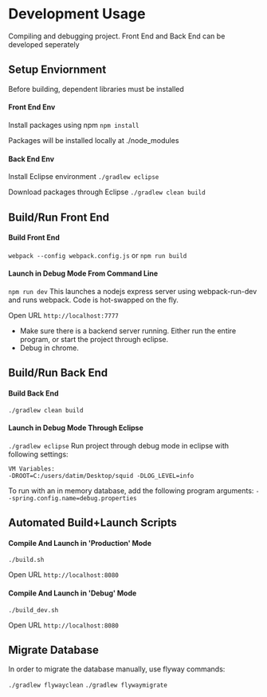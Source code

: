 # Development Usage
Compiling and debugging project.  Front End and Back End can 
be developed seperately

## Setup Enviornment
Before building, dependent libraries must be installed

#### Front End Env
Install packages using npm
`npm install`

Packages will be installed locally at ./node_modules

#### Back End Env
Install Eclipse environment
`./gradlew eclipse`

Download packages through Eclipse
`./gradlew clean build`

## Build/Run Front End

#### Build Front End
`webpack --config webpack.config.js` or `npm run build`

#### Launch in Debug Mode From Command Line
`npm run dev`
This launches a nodejs express server using webpack-run-dev and runs webpack.  Code is hot-swapped on the fly.

Open URL `http://localhost:7777`

* Make sure there is a backend server running. Either run the entire program, or start the project through eclipse.
* Debug in chrome.

## Build/Run Back End 

#### Build Back End
`./gradlew clean build`   

#### Launch in Debug Mode Through Eclipse
`./gradlew eclipse`
Run project through debug mode in eclipse with following settings:

```
VM Variables:
-DROOT=C:/users/datim/Desktop/squid -DLOG_LEVEL=info
```

To run with an in memory database, add the following program arguments:
`--spring.config.name=debug.properties`

## Automated Build+Launch Scripts

#### Compile And Launch in 'Production' Mode
`./build.sh`

Open URL `http://localhost:8080`

#### Compile And Launch in 'Debug' Mode
`./build_dev.sh`

Open URL `http://localhost:8080`

## Migrate Database
In order to migrate the database manually, use flyway commands:

`./gradlew flywayclean`
`./gradlew flywaymigrate`

